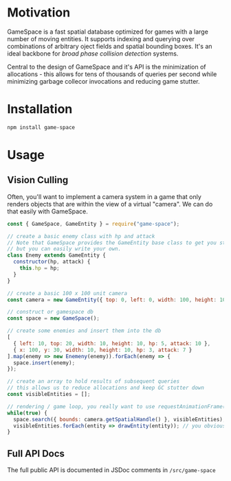 # Motivation

GameSpace is a fast spatial database optimized for games with a large number of moving entities. It supports indexing and querying over combinations of arbitrary oject fields and spatial bounding boxes. It's an ideal backbone for *broad phase collision detection* systems.

Central to the design of GameSpace and it's API is the minimization of allocations - this allows for tens of thousands of queries per second while minimizing garbage collecor invocations and reducing game stutter.

# Installation

```bash
npm install game-space
```

# Usage

## Vision Culling

Often, you'll want to implement a camera system in a game that only renders objects that are within the view of a virtual "camera". We can do that easily with GameSpace.

```javascript
const { GameSpace, GameEntity } = require("game-space");

// create a basic enemy class with hp and attack
// Note that GameSpace provides the GameEntity base class to get you started,
// but you can easily write your own.
class Enemy extends GameEntity {
  constructor(hp, attack) {
    this.hp = hp;
  }
}

// create a basic 100 x 100 unit camera
const camera = new GameEntity({ top: 0, left: 0, width: 100, height: 100 });

// construct or gamespace db
const space = new GameSpace();

// create some enemies and insert them into the db
[
  { left: 10, top: 20, width: 10, height: 10, hp: 5, attack: 10 },
  { x: 100, y: 30, width: 10, height: 10, hp: 3, attack: 7 }
].map(enemy => new Enemeny(enemy)).forEach(enemy => {
  space.insert(enemy);
});

// create an array to hold results of subsequent queries
// this allows us to reduce allocations and keep GC stutter down
const visibleEntities = [];

// rendering / game loop, you really want to use requestAnimationFrame() here, but we're keeping things simple
while(true) {
  space.search({ bounds: camera.getSpatialHandle() }, visibleEntities);
  visibleEntities.forEach(entity => drawEntity(entity)); // you obviously need to implement drawEntity yourself
}
```

## Full API Docs

The full public API is documented in JSDoc comments in `/src/game-space`
